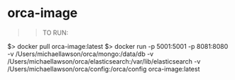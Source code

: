 # orca-image

>> TO RUN:

$> docker pull orca-image:latest
$> docker run -p 5001:5001 -p 8081:8080 -v /Users/michaellawson/orca/mongo:/data/db -v /Users/michaellawson/orca/elasticsearch:/var/lib/elasticsearch -v /Users/michaellawson/orca/config:/orca/config  orca-image:latest
#
